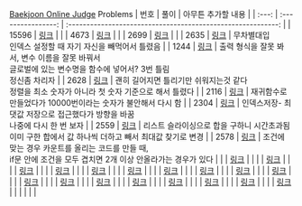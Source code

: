 [Baekjoon Online Judge](https://www.acmicpc.net/) Problems
| 번호  |        풀이        |                      아무튼 추가할 내용                      |
| :---: | :----------------: | :----------------------------------------------------------: |
| 15596 | [링크](./15596.py) |                                                              |
| 4673  | [링크](./4673.py)  |                                                              |
| 2699  | [링크](./2699.py)  |                                                              |
| 2635  | [링크](./2635.py)  | 무차별대입<br />인덱스 설정할 때 자기 자신을 빼먹어서 틀렸음 |
| 1244  | [링크](./1244.py)  | 출력 형식을 잘못 봐서, 변수 이름을 잘못 바꿔서<br />글로벌에 있는 변수명을 함수에 넣어서? 3번 틀림<br />정신좀 차리자 |
| 2628  | [링크](./2628.py)  | 괜히 길어지면 틀리기만 쉬워지는것 같다<br />정렬을 최소 숫자가 아니라 첫 숫자 기준으로 해서 틀렸다 |
| 2116  | [링크](./2116.py)  | 재귀함수로 만들었다가 10000번이라는 숫자가 불안해서 다시 함  |
| 2304  | [링크](./2304.py)  | 인덱스저장- 최댓값 저장으로 접근했다가 방향을 바꿈<br />나중에 다시 한 번 보자 |
| 2559  | [링크](./2559.py)  | 리스트 슬라이싱으로 합을 구하니 시간초과됨<br />이미 구한 합에서 값 하나씩 더하고 빼서 최대값 찾기로 변경 |
| 2578  | [링크](./2578.py)  | 조건에 맞는 경우 카운트를 올리는 코드를 만들 때, <br />if문 안에 조건을 모두 겹치면 2개 이상 안올라가는 경우가 있다 |
|       |   [링크](./.py)    |                                                              |
|       |   [링크](./.py)    |                                                              |
|       |   [링크](./.py)    |                                                              |
|       |   [링크](./.py)    |                                                              |
|       |   [링크](./.py)    |                                                              |
|       |   [링크](./.py)    |                                                              |
|       |   [링크](./.py)    |                                                              |
|       |   [링크](./.py)    |                                                              |
|       |   [링크](./.py)    |                                                              |
|       |   [링크](./.py)    |                                                              |
|       |   [링크](./.py)    |                                                              |
|       |   [링크](./.py)    |                                                              |
|       |   [링크](./.py)    |                                                              |
|       |   [링크](./.py)    |                                                              |
|       |   [링크](./.py)    |                                                              |
|       |   [링크](./.py)    |                                                              |
|       |   [링크](./.py)    |                                                              |
|       |   [링크](./.py)    |                                                              |
|       |                    |                                                              |

